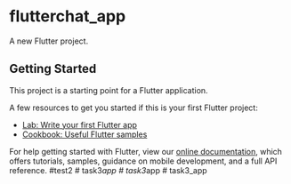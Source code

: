 # flutterchat_app

A new Flutter project.

## Getting Started

This project is a starting point for a Flutter application.

A few resources to get you started if this is your first Flutter project:

- [Lab: Write your first Flutter app](https://flutter.dev/docs/get-started/codelab)
- [Cookbook: Useful Flutter samples](https://flutter.dev/docs/cookbook)

For help getting started with Flutter, view our
[online documentation](https://flutter.dev/docs), which offers tutorials,
samples, guidance on mobile development, and a full API reference.
# t e s t 2  
 #   t a s k 3 _ a p p  
 #   t a s k 3 _ a p p  
 #   t a s k 3 _ a p p  
 